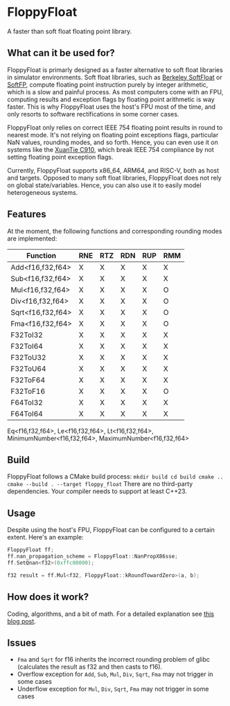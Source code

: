 # FloppyFloat

A faster than soft float floating point library.

## What can it be used for?
FloppyFloat is primarly designed as a faster alternative to soft float libraries in simulator environments.
Soft float libraries, such as [Berkeley SoftFloat](https://github.com/ucb-bar/berkeley-softfloat-3) or [SoftFP](https://bellard.org/softfp/),
compute floating point instruction purely by integer arithmetic, which is a slow and painful process.
As most computers come with an FPU, computing results and exception flags by floating point arithmetic is way faster.
This is why FloppyFloat uses the host's FPU most of the time, and only resorts to software rectifications in some corner cases.

FloppyFloat only relies on correct IEEE 754 floating point results in round to nearest mode.
It's not relying on floating point exceptions flags, particular NaN values, rounding modes, and so forth.
Hence, you can even use it on systems like the [XuanTie C910](https://www.riscfive.com/2023/03/09/t-head-xuantie-c910-risc-v/),
which break IEEE 754 compliance by not setting floating point exception flags.

Currently, FloppyFloat supports x86_64, ARM64, and RISC-V, both as host and targets.
Opposed to many soft float libraries, FloppyFloat does not rely on global state/variables.
Hence, you can also use it to easily model heterogeneous systems.

## Features
At the moment, the following functions and corresponding rounding modes are implemented:

| Function           | RNE | RTZ | RDN | RUP | RMM |
|--------------------|-----|-----|-----|-----|-----|
| Add<f16,f32,f64>   | X   | X   | X   | X   | X   |
| Sub<f16,f32,f64>   | X   | X   | X   | X   | X   |
| Mul<f16,f32,f64>   | X   | X   | X   | X   | O   |
| Div<f16,f32,f64>   | X   | X   | X   | X   | O   |
| Sqrt<f16,f32,f64>  | X   | X   | X   | X   | O   |
| Fma<f16,f32,f64>   | X   | X   | X   | X   | O   |
| F32ToI32           | X   | X   | X   | X   | X   |
| F32ToI64           | X   | X   | X   | X   | X   |
| F32ToU32           | X   | X   | X   | X   | X   |
| F32ToU64           | X   | X   | X   | X   | X   |
| F32ToF64           | X   | X   | X   | X   | X   |
| F32ToF16           | X   | X   | X   | X   | O   |
| F64ToI32           | X   | X   | X   | X   | X   |
| F64ToI64           | X   | X   | X   | X   | X   |

Eq<f16,f32,f64>, Le<f16,f32,f64>, Lt<f16,f32,f64>, MinimumNumber<f16,f32,f64>, MaximumNumber<f16,f32,f64>

## Build
FloppyFloat follows a CMake build process:
``
mkdir build
cd build
cmake ..
cmake --build . --target floppy_float
``
There are no third-party dependencies.
Your compiler needs to support at least C++23.

## Usage
Despite using the host's FPU, FloppyFloat can be configured to a certain extent.
Here's an example:
```c++
FloppyFloat ff;
ff.nan_propagation_scheme = FloppyFloat::NanPropX86sse;
ff.SetQnan<f32>(0xffc00000);

f32 result = ff.Mul<f32, FloppyFloat::kRoundTowardZero>(a, b);
```

## How does it work?
Coding, algorithms, and a bit of math.
For a detailed explanation see [this blog post](https://www.chciken.com/simulation/2023/11/12/fast-floating-point-simulation.html).

## Issues
- `Fma` and `Sqrt` for f16 inherits the incorrect rounding problem of glibc (calculates the result as f32 and then casts to f16).
- Overflow exception for `Add`, `Sub`, `Mul`, `Div`, `Sqrt`, `Fma` may not trigger in some cases
- Underflow exception for `Mul`, `Div`, `Sqrt`, `Fma` may not trigger in some cases